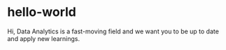 # hello-world
Hi,
Data Analytics is a fast-moving field and we want you to be up to date and apply new learnings.
